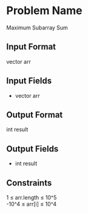 # Problem Name
Maximum Subarray Sum

## Input Format
vector<int> arr

## Input Fields
- vector<int> arr

## Output Format
int result

## Output Fields
- int result

## Constraints
1 ≤ arr.length ≤ 10^5  
-10^4 ≤ arr[i] ≤ 10^4